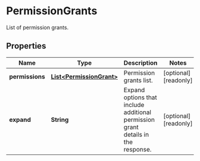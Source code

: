 

# PermissionGrants

List of permission grants.

## Properties

| Name | Type | Description | Notes |
|------------ | ------------- | ------------- | -------------|
|**permissions** | [**List&lt;PermissionGrant&gt;**](PermissionGrant.md) | Permission grants list. |  [optional] [readonly] |
|**expand** | **String** | Expand options that include additional permission grant details in the response. |  [optional] [readonly] |



